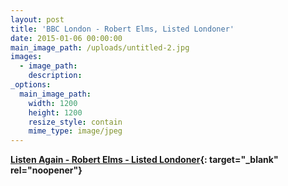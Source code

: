 ```yaml
---
layout: post
title: 'BBC London - Robert Elms, Listed Londoner'
date: 2015-01-06 00:00:00
main_image_path: /uploads/untitled-2.jpg
images:
  - image_path:
    description:
_options:
  main_image_path:
    width: 1200
    height: 1200
    resize_style: contain
    mime_type: image/jpeg
---
```


[**Listen Again -&nbsp;**](__notset__)**[Robert Elms - Listed Londoner](https://www.bbc.co.uk/sounds/play/p02gdbkq){: target="_blank" rel="noopener"}**
